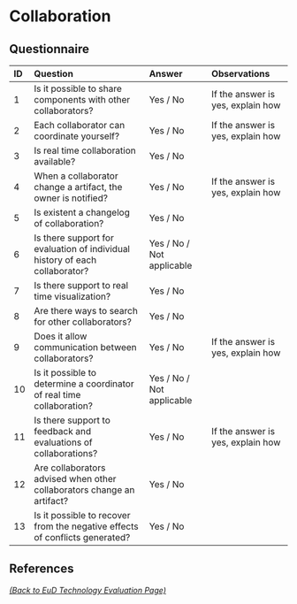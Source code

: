 # Collaboration

## Questionnaire

| ID | Question | Answer | Observations |
|:---|:----------------------------------------------------|:------------------|:------------------|
| 1 | Is it possible to share components with other collaborators? | Yes / No | If the answer is yes, explain how |
| 2 | Each collaborator can coordinate yourself? | Yes / No | If the answer is yes, explain how |
| 3 | Is real time collaboration available? | Yes / No |  |
| 4 | When a collaborator change a artifact, the owner is notified? | Yes / No | If the answer is yes, explain how |
| 5 | Is existent a changelog of collaboration? | Yes / No | |
| 6 | Is there support for evaluation of individual history of each collaborator? | Yes / No / Not applicable | |
| 7 | Is there support to real time visualization? | Yes / No | |
| 8 | Are there ways to search for other collaborators? | Yes / No | |
| 9 | Does it allow communication between collaborators? | Yes / No | If the answer is yes, explain how |
| 10 | Is it possible to determine a coordinator of real time collaboration? | Yes / No / Not applicable | |
| 11 | Is there support to feedback and evaluations of collaborations? | Yes / No | If the answer is yes, explain how |
| 12 | Are collaborators advised when other collaborators change an artifact? | Yes / No |  |
| 13 | Is it possible to recover from the negative effects of conflicts generated? | Yes / No |  |

## References

_[(Back to EuD Technology Evaluation Page)](../eud_technology_evaluation)_
